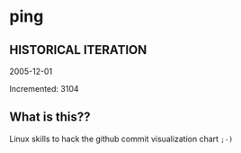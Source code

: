 # ping

## HISTORICAL ITERATION
2005-12-01

Incremented: 3104

## What is this?? 
Linux skills to hack the github commit visualization chart `;-)`

